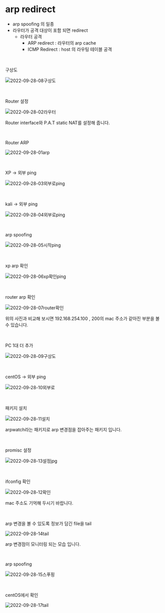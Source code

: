 # arp redirect

- arp spoofing 의 일종
- 라우터가 공격 대상이 포함 되면 redirect
  - 라우터 공격
    - ARP redirect : 라우터의 arp cache
    - ICMP Redirect :  host 의 라우팅 테이블 공격

<br>

구상도

![2022-09-28-08구상도](../images/2022-09-28-arpredirect/2022-09-28-08구상도.jpg)

<br>

Router 설정

![2022-09-28-02라우터](../images/2022-09-28-arpredirect/2022-09-28-02라우터.jpg)

Router interface와 P.A.T static NAT를 설정해 줍니다.

<br>

 Router ARP

![2022-09-28-01arp](../images/2022-09-28-arpredirect/2022-09-28-01arp.jpg)

<br>

XP -> 외부 ping

![2022-09-28-03외부로ping](../images/2022-09-28-arpredirect/2022-09-28-03외부로ping.jpg)

<br>

kali -> 외부 ping

![2022-09-28-04외부로ping](../images/2022-09-28-arpredirect/2022-09-28-04외부로ping.jpg)

<br>

arp spoofing

![2022-09-28-05시작ping](../images/2022-09-28-arpredirect/2022-09-28-05시작ping.jpg)

<br>

xp arp 확인

![2022-09-28-06xp확인ping](../images/2022-09-28-arpredirect/2022-09-28-06xp확인ping.jpg)

<br>

router arp 확인

![2022-09-28-07router확인](../images/2022-09-28-arpredirect/2022-09-28-07router확인.jpg)

위의 사진과 비교해 보시면 192.168.254.100 , 200의 mac 주소가 같아진 부분을 볼 수 있습니다.

<br>

PC 1대 더 추가

![2022-09-28-09구상도](../images/2022-09-28-arpredirect/2022-09-28-09구상도.jpg)

<br>

centOS -> 외부 ping

![2022-09-28-10외부로](../images/2022-09-28-arpredirect/2022-09-28-10외부로.jpg)

<br>

패키지 설치

![2022-09-28-11설치](../images/2022-09-28-arpredirect/2022-09-28-11설치.jpg)

arpwatch라는 패키지로 arp 변경점을 잡아주는 패키지 입니다.

<br>

promisc 설정

![2022-09-28-13설정jpg](../images/2022-09-28-arpredirect/2022-09-28-13설정jpg.jpg)

<br>

ifconfig 확인

![2022-09-28-12확인](../images/2022-09-28-arpredirect/2022-09-28-12확인.jpg)

mac 주소도 기억해 두시기 바랍니다.

<br>

arp 변경을 볼 수 있도록 정보가 담긴 file을 tail

![2022-09-28-14tail](../images/2022-09-28-arpredirect/2022-09-28-14tail.jpg)

arp 변경점이 모니터링 되는 모습 입니다.

<br>

arp spoofing

![2022-09-28-15스푸핑](../images/2022-09-28-arpredirect/2022-09-28-15스푸핑.jpg)

<br>

centOS에서 확인

![2022-09-28-17tail](../images/2022-09-28-arpredirect/2022-09-28-17tail.jpg)

